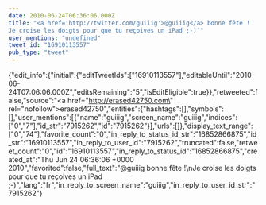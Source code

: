 ```yaml
---
date: 2010-06-24T06:36:06.000Z
title: "<a href='http://twitter.com/guiiig'>@guiiig</a> bonne fête !
Je croise les doigts pour que tu reçoives un iPad ;-)″"
user_mentions: "undefined"
tweet_id: "16910113557"
pub_type: "tweet"
---
```

{"edit_info":{"initial":{"editTweetIds":["16910113557"],"editableUntil":"2010-06-24T07:06:06.000Z","editsRemaining":"5","isEditEligible":true}},"retweeted":false,"source":"<a href=\"http://erased42750.com\" rel=\"nofollow\">erased42750</a>","entities":{"hashtags":[],"symbols":[],"user_mentions":[{"name":"guiiig","screen_name":"guiiig","indices":["0","7"],"id_str":"7915262","id":"7915262"}],"urls":[]},"display_text_range":["0","74"],"favorite_count":"0","in_reply_to_status_id_str":"16852866875","id_str":"16910113557","in_reply_to_user_id":"7915262","truncated":false,"retweet_count":"0","id":"16910113557","in_reply_to_status_id":"16852866875","created_at":"Thu Jun 24 06:36:06 +0000 2010","favorited":false,"full_text":"@guiiig bonne fête !\nJe croise les doigts pour que tu reçoives un iPad ;-)","lang":"fr","in_reply_to_screen_name":"guiiig","in_reply_to_user_id_str":"7915262"}
